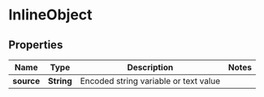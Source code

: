 

# InlineObject

## Properties

Name | Type | Description | Notes
------------ | ------------- | ------------- | -------------
**source** | **String** | Encoded string variable or text value | 




